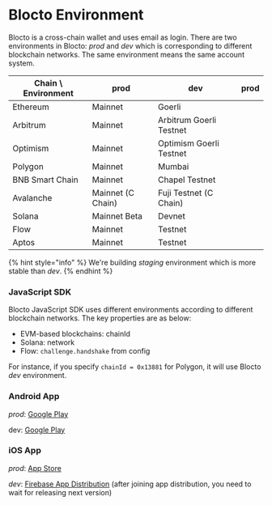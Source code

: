 # Blocto Environment

Blocto is a cross-chain wallet and uses email as login. There are two environments in Blocto: _prod_ and _dev_ which is corresponding to different blockchain networks. The same environment means the same account system.

<table><thead><tr><th>Chain \ Environment</th><th>prod</th><th>dev</th><th data-hidden>prod</th></tr></thead><tbody><tr><td>Ethereum</td><td>Mainnet</td><td>Goerli</td><td></td></tr><tr><td>Arbitrum</td><td>Mainnet</td><td>Arbitrum Goerli Testnet</td><td></td></tr><tr><td>Optimism</td><td>Mainnet</td><td>Optimism Goerli Testnet</td><td></td></tr><tr><td>Polygon</td><td>Mainnet</td><td>Mumbai</td><td></td></tr><tr><td>BNB Smart Chain</td><td>Mainnet</td><td>Chapel Testnet</td><td></td></tr><tr><td>Avalanche</td><td>Mainnet (C Chain)</td><td>Fuji Testnet (C Chain)</td><td></td></tr><tr><td>Solana</td><td>Mainnet Beta</td><td>Devnet</td><td></td></tr><tr><td>Flow</td><td>Mainnet</td><td>Testnet</td><td></td></tr><tr><td>Aptos</td><td>Mainnet</td><td>Testnet</td><td></td></tr></tbody></table>

{% hint style="info" %}
We're building _staging_ environment which is more stable than _dev_.
{% endhint %}

### JavaScript SDK

Blocto JavaScript SDK uses different environments according to different blockchain networks. The key properties are as below:

* EVM-based blockchains: chainId
* Solana: network
* Flow: `challenge.handshake` from config

For instance, if you specify `chainId = 0x13881` for Polygon, it will use Blocto _dev_ environment.

### Android App

_prod_: [Google Play](https://play.google.com/store/apps/details?id=com.portto.blocto)

dev: [Google Play](https://play.google.com/store/apps/details?id=com.portto.blocto.dev)

### iOS App

_prod_: [App Store](https://apps.apple.com/tw/app/blocto/id1481181682)

_dev_: [Firebase App Distribution](https://appdistribution.firebase.dev/i/9bf7a7686de52079) (after joining app distribution, you need to wait for releasing next version)
